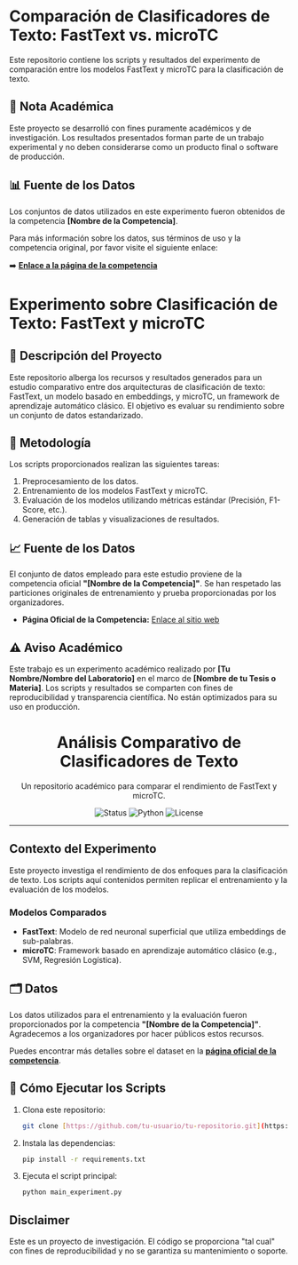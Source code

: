 # Comparación de Clasificadores de Texto: FastText vs. microTC

Este repositorio contiene los scripts y resultados del experimento de comparación entre los modelos FastText y microTC para la clasificación de texto.

## 📝 Nota Académica

Este proyecto se desarrolló con fines puramente académicos y de investigación. Los resultados presentados forman parte de un trabajo experimental y no deben considerarse como un producto final o software de producción.

## 📊 Fuente de los Datos

Los conjuntos de datos utilizados en este experimento fueron obtenidos de la competencia **[Nombre de la Competencia]**.

Para más información sobre los datos, sus términos de uso y la competencia original, por favor visite el siguiente enlace:

➡️ **[Enlace a la página de la competencia](http://www.ejemplo.com/competencia)**



# Experimento sobre Clasificación de Texto: FastText y microTC

## 📖 Descripción del Proyecto

Este repositorio alberga los recursos y resultados generados para un estudio comparativo entre dos arquitecturas de clasificación de texto: FastText, un modelo basado en embeddings, y microTC, un framework de aprendizaje automático clásico. El objetivo es evaluar su rendimiento sobre un conjunto de datos estandarizado.

## 🔬 Metodología

Los scripts proporcionados realizan las siguientes tareas:
1.  Preprocesamiento de los datos.
2.  Entrenamiento de los modelos FastText y microTC.
3.  Evaluación de los modelos utilizando métricas estándar (Precisión, F1-Score, etc.).
4.  Generación de tablas y visualizaciones de resultados.

## 📈 Fuente de los Datos

El conjunto de datos empleado para este estudio proviene de la competencia oficial **"[Nombre de la Competencia]"**. Se han respetado las particiones originales de entrenamiento y prueba proporcionadas por los organizadores.

* **Página Oficial de la Competencia:** [Enlace al sitio web](http://www.ejemplo.com/competencia)

## ⚠️ Aviso Académico

Este trabajo es un experimento académico realizado por **[Tu Nombre/Nombre del Laboratorio]** en el marco de **[Nombre de tu Tesis o Materia]**. Los scripts y resultados se comparten con fines de reproducibilidad y transparencia científica. No están optimizados para su uso en producción.




<h1 align="center">Análisis Comparativo de Clasificadores de Texto</h1>
<p align="center">
  Un repositorio académico para comparar el rendimiento de FastText y microTC.
</p>

<p align="center">
  <img src="https://img.shields.io/badge/Status-Experimento_Académico-blue" alt="Status">
  <img src="https://img.shields.io/badge/Python-3.9-brightgreen" alt="Python">
  <img src="https://img.shields.io/badge/License-MIT-orange" alt="License">
</p>

---

## Contexto del Experimento

Este proyecto investiga el rendimiento de dos enfoques para la clasificación de texto. Los scripts aquí contenidos permiten replicar el entrenamiento y la evaluación de los modelos.

### Modelos Comparados
* **FastText**: Modelo de red neuronal superficial que utiliza embeddings de sub-palabras.
* **microTC**: Framework basado en aprendizaje automático clásico (e.g., SVM, Regresión Logística).

## 🗂️ Datos

Los datos utilizados para el entrenamiento y la evaluación fueron proporcionados por la competencia **"[Nombre de la Competencia]"**. Agradecemos a los organizadores por hacer públicos estos recursos.

Puedes encontrar más detalles sobre el dataset en la **[página oficial de la competencia](http://www.ejemplo.com/competencia)**.

## 🚀 Cómo Ejecutar los Scripts

1.  Clona este repositorio:
    ```bash
    git clone [https://github.com/tu-usuario/tu-repositorio.git](https://github.com/tu-usuario/tu-repositorio.git)
    ```
2.  Instala las dependencias:
    ```bash
    pip install -r requirements.txt
    ```
3.  Ejecuta el script principal:
    ```bash
    python main_experiment.py
    ```

## Disclaimer

Este es un proyecto de investigación. El código se proporciona "tal cual" con fines de reproducibilidad y no se garantiza su mantenimiento o soporte.
